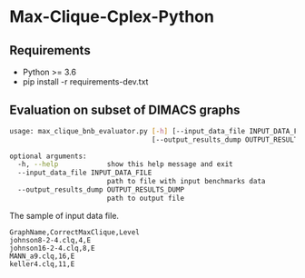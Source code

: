 # Max-Clique-Cplex-Python


## Requirements
 - Python >= 3.6
 - pip install -r requirements-dev.txt

## Evaluation on subset of DIMACS graphs
```bash
usage: max_clique_bnb_evaluator.py [-h] [--input_data_file INPUT_DATA_FILE]
                                   [--output_results_dump OUTPUT_RESULTS_DUMP]

optional arguments:
  -h, --help            show this help message and exit
  --input_data_file INPUT_DATA_FILE
                        path to file with input benchmarks data
  --output_results_dump OUTPUT_RESULTS_DUMP
                        path to output file

```

The sample of input data file.

```text
GraphName,CorrectMaxClique,Level
johnson8-2-4.clq,4,E
johnson16-2-4.clq,8,E
MANN_a9.clq,16,E
keller4.clq,11,E
```
